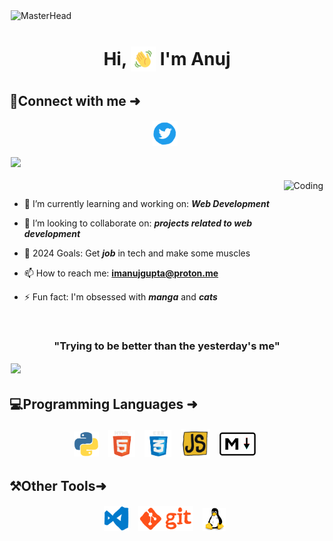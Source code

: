 ![MasterHead](https://qph.fs.quoracdn.net/main-qimg-fa7b4bdc3b2f73e749e5c2c646d4ae13)

<h1 align="center">Hi, <img align="center" class="hello" src="./logo/hello.gif" height="40" width="40"/> I'm Anuj</h1>

## **🔗Connect with me ➜**

<div align="center">
  <a href= "https://twitter.com/anujcodes_25">
  <img align="center" src="./logo/twitter.gif" alt="twitter icon" height="40" width="40" /></a>&ensp;
</div>

![](https://i.imgur.com/waxVImv.png)

<img align="right" alt="Coding" height="250" src="https://c.tenor.com/tHGomflMSuIAAAAd/cat-computer.gif">
<br />

- 🌱 I’m currently learning and working on: **_Web Development_**

- 👯 I’m looking to collaborate on: **_projects related to web development_**

- 🥅 2024 Goals: Get **_job_** in tech and make some muscles

- 📫 How to reach me: **imanujgupta@proton.me**

- ⚡ Fun fact: I'm obsessed with **_manga_** and **_cats_**

<br />
<h3 align="center"><strong>"Trying to be better than the yesterday's me"</strong></h3>

![](https://i.imgur.com/waxVImv.png)

## **💻Programming Languages ➜**

<div align="center">
  <img align="center" src="./logo/python.gif" alt="python icon" height="40" width="40" />&ensp;
  <img align="center" src="./logo/html.gif" alt="html icon" height="43" width="auto" />&ensp;
  <img align="center" src="./logo/css.gif" alt="css icon" height="43" width="auto" />&ensp;
  <img align="center" src="./logo/js.gif" alt="Js icon" height="47" width="auto" />&ensp;
  <img align="center" src="./logo/markdown.gif" alt="c icon" height="38" width="auto" />&ensp;
</div>

<!-- ## **📚Frameworks / Libraries / Database ➜** -->

## **⚒️Other Tools➜**

<div align="center">
  <img src="./logo/vscode.gif" alt="linux" width="40" height="40"/>&ensp;
  <img src="./logo/git.gif" alt="git" width="auto" height="40"/>&ensp;
  <img src="https://raw.githubusercontent.com/devicons/devicon/master/icons/linux/linux-original.svg" alt="linux" width="37" height="37"/>&ensp;
</div>

<!-- ## <strong>📉Quick Stats ➜</strong> -->
<style>

img{
  cursor:pointer;
  padding: 2px;
}

.hello{
  padding:0;
  margin-bottom:5px;
}
</style>
